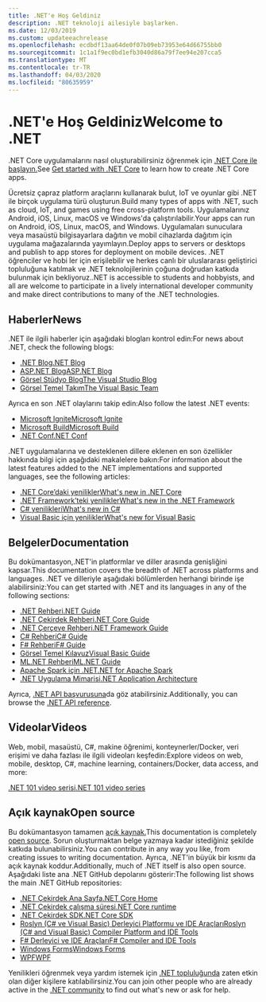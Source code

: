 ```yaml
---
title: .NET'e Hoş Geldiniz
description: .NET teknoloji ailesiyle başlarken.
ms.date: 12/03/2019
ms.custom: updateeachrelease
ms.openlocfilehash: ecdbdf13aa64de0f07b09eb73953e64d66755bb0
ms.sourcegitcommit: 1c1a1f9ec0bd1efb3040d86a79f7ee94e207cca5
ms.translationtype: MT
ms.contentlocale: tr-TR
ms.lasthandoff: 04/03/2020
ms.locfileid: "80635959"
---
```

# <a name="welcome-to-net"></a><span data-ttu-id="befd2-103">.NET'e Hoş Geldiniz</span><span class="sxs-lookup"><span data-stu-id="befd2-103">Welcome to .NET</span></span>

<span data-ttu-id="befd2-104">.NET Core uygulamalarını nasıl oluşturabilirsiniz öğrenmek için [.NET Core ile başlayın.](core/get-started.md)</span><span class="sxs-lookup"><span data-stu-id="befd2-104">See [Get started with .NET Core](core/get-started.md) to learn how to create .NET Core apps.</span></span>

<span data-ttu-id="befd2-105">Ücretsiz çapraz platform araçlarını kullanarak bulut, IoT ve oyunlar gibi .NET ile birçok uygulama türü oluşturun.</span><span class="sxs-lookup"><span data-stu-id="befd2-105">Build many types of apps with .NET, such as cloud, IoT, and games using free cross-platform tools.</span></span> <span data-ttu-id="befd2-106">Uygulamalarınız Android, iOS, Linux, macOS ve Windows'da çalıştırılabilir.</span><span class="sxs-lookup"><span data-stu-id="befd2-106">Your apps can run on Android, iOS, Linux, macOS, and Windows.</span></span> <span data-ttu-id="befd2-107">Uygulamaları sunuculara veya masaüstü bilgisayarlara dağıtın ve mobil cihazlarda dağıtım için uygulama mağazalarında yayımlayın.</span><span class="sxs-lookup"><span data-stu-id="befd2-107">Deploy apps to servers or desktops and publish to app stores for deployment on mobile devices.</span></span> <span data-ttu-id="befd2-108">.NET öğrenciler ve hobi ler için erişilebilir ve herkes canlı bir uluslararası geliştirici topluluğuna katılmak ve .NET teknolojilerinin çoğuna doğrudan katkıda bulunmak için bekliyoruz.</span><span class="sxs-lookup"><span data-stu-id="befd2-108">.NET is accessible to students and hobbyists, and all are welcome to participate in a lively international developer community and make direct contributions to many of the .NET technologies.</span></span>

## <a name="news"></a><span data-ttu-id="befd2-109">Haberler</span><span class="sxs-lookup"><span data-stu-id="befd2-109">News</span></span>

<span data-ttu-id="befd2-110">.NET ile ilgili haberler için aşağıdaki blogları kontrol edin:</span><span class="sxs-lookup"><span data-stu-id="befd2-110">For news about .NET, check the following blogs:</span></span>

- [<span data-ttu-id="befd2-111">.NET Blog</span><span class="sxs-lookup"><span data-stu-id="befd2-111">.NET Blog</span></span>](https://devblogs.microsoft.com/dotnet/)
- [<span data-ttu-id="befd2-112">ASP.NET Blog</span><span class="sxs-lookup"><span data-stu-id="befd2-112">ASP.NET Blog</span></span>](https://devblogs.microsoft.com/aspnet/)
- [<span data-ttu-id="befd2-113">Görsel Stüdyo Blog</span><span class="sxs-lookup"><span data-stu-id="befd2-113">The Visual Studio Blog</span></span>](https://devblogs.microsoft.com/visualstudio/)
- [<span data-ttu-id="befd2-114">Görsel Temel Takım</span><span class="sxs-lookup"><span data-stu-id="befd2-114">The Visual Basic Team</span></span>](https://devblogs.microsoft.com/vbteam/)

<span data-ttu-id="befd2-115">Ayrıca en son .NET olaylarını takip edin:</span><span class="sxs-lookup"><span data-stu-id="befd2-115">Also follow the latest .NET events:</span></span>

- [<span data-ttu-id="befd2-116">Microsoft Ignite</span><span class="sxs-lookup"><span data-stu-id="befd2-116">Microsoft Ignite</span></span>](https://www.microsoft.com/ignite)
- [<span data-ttu-id="befd2-117">Microsoft Build</span><span class="sxs-lookup"><span data-stu-id="befd2-117">Microsoft Build</span></span>](https://www.microsoft.com/build)
- [<span data-ttu-id="befd2-118">.NET Conf</span><span class="sxs-lookup"><span data-stu-id="befd2-118">.NET Conf</span></span>](https://www.dotnetconf.net/)

<span data-ttu-id="befd2-119">.NET uygulamalarına ve desteklenen dillere eklenen en son özellikler hakkında bilgi için aşağıdaki makalelere bakın:</span><span class="sxs-lookup"><span data-stu-id="befd2-119">For information about the latest features added to the .NET implementations and supported languages, see the following articles:</span></span>

- [<span data-ttu-id="befd2-120">​.NET Core’daki yenilikler</span><span class="sxs-lookup"><span data-stu-id="befd2-120">What's new in .NET Core</span></span>](core/whats-new/index.md)
- [<span data-ttu-id="befd2-121">.NET Framework’teki yenilikler</span><span class="sxs-lookup"><span data-stu-id="befd2-121">What's new in the .NET Framework</span></span>](framework/whats-new/index.md)
- [<span data-ttu-id="befd2-122">C# yenilikleri</span><span class="sxs-lookup"><span data-stu-id="befd2-122">What's new in C#</span></span>](csharp/whats-new/index.md)
- [<span data-ttu-id="befd2-123">Visual Basic için yenilikler</span><span class="sxs-lookup"><span data-stu-id="befd2-123">What's new for Visual Basic</span></span>](visual-basic/getting-started/whats-new.md)

## <a name="documentation"></a><span data-ttu-id="befd2-124">Belgeler</span><span class="sxs-lookup"><span data-stu-id="befd2-124">Documentation</span></span>

<span data-ttu-id="befd2-125">Bu dokümantasyon,.NET'in platformlar ve diller arasında genişliğini kapsar.</span><span class="sxs-lookup"><span data-stu-id="befd2-125">This documentation covers the breadth of .NET across platforms and languages.</span></span> <span data-ttu-id="befd2-126">.NET ve dilleriyle aşağıdaki bölümlerden herhangi birinde işe alabilirsiniz:</span><span class="sxs-lookup"><span data-stu-id="befd2-126">You can get started with .NET and its languages in any of the following sections:</span></span>

- [<span data-ttu-id="befd2-127">.NET Rehberi</span><span class="sxs-lookup"><span data-stu-id="befd2-127">.NET Guide</span></span>](standard/index.yml)
- [<span data-ttu-id="befd2-128">.NET Çekirdek Rehberi</span><span class="sxs-lookup"><span data-stu-id="befd2-128">.NET Core Guide</span></span>](core/index.yml)
- [<span data-ttu-id="befd2-129">.NET Çerçeve Rehberi</span><span class="sxs-lookup"><span data-stu-id="befd2-129">.NET Framework Guide</span></span>](framework/index.yml)
- [<span data-ttu-id="befd2-130">C# Rehberi</span><span class="sxs-lookup"><span data-stu-id="befd2-130">C# Guide</span></span>](csharp/index.yml)
- [<span data-ttu-id="befd2-131">F# Rehberi</span><span class="sxs-lookup"><span data-stu-id="befd2-131">F# Guide</span></span>](fsharp/index.yml)
- [<span data-ttu-id="befd2-132">Görsel Temel Kılavuz</span><span class="sxs-lookup"><span data-stu-id="befd2-132">Visual Basic Guide</span></span>](visual-basic/index.yml)
- [<span data-ttu-id="befd2-133">ML.NET Rehberi</span><span class="sxs-lookup"><span data-stu-id="befd2-133">ML.NET Guide</span></span>](machine-learning/index.yml)
- [<span data-ttu-id="befd2-134">Apache Spark için .NET</span><span class="sxs-lookup"><span data-stu-id="befd2-134">.NET for Apache Spark</span></span>](spark/index.yml)
- [<span data-ttu-id="befd2-135">.NET Uygulama Mimarisi</span><span class="sxs-lookup"><span data-stu-id="befd2-135">.NET Application Architecture</span></span>](architecture/index.yml)

<span data-ttu-id="befd2-136">Ayrıca, [.NET API başvurusuna](/dotnet/api)da göz atabilirsiniz.</span><span class="sxs-lookup"><span data-stu-id="befd2-136">Additionally, you can browse the [.NET API reference](/dotnet/api).</span></span>

## <a name="videos"></a><span data-ttu-id="befd2-137">Videolar</span><span class="sxs-lookup"><span data-stu-id="befd2-137">Videos</span></span>

<span data-ttu-id="befd2-138">Web, mobil, masaüstü, C#, makine öğrenimi, konteynerler/Docker, veri erişimi ve daha fazlası ile ilgili videoları keşfedin:</span><span class="sxs-lookup"><span data-stu-id="befd2-138">Explore videos on web, mobile, desktop, C#, machine learning, containers/Docker, data access, and more:</span></span>

[<span data-ttu-id="befd2-139">.NET 101 video serisi</span><span class="sxs-lookup"><span data-stu-id="befd2-139">.NET 101 video series</span></span>](https://dotnet.microsoft.com/learn/videos)

## <a name="open-source"></a><span data-ttu-id="befd2-140">Açık kaynak</span><span class="sxs-lookup"><span data-stu-id="befd2-140">Open source</span></span>

<span data-ttu-id="befd2-141">Bu dokümantasyon tamamen [açık kaynak.](https://github.com/dotnet/docs)</span><span class="sxs-lookup"><span data-stu-id="befd2-141">This documentation is completely [open source](https://github.com/dotnet/docs).</span></span> <span data-ttu-id="befd2-142">Sorun oluşturmaktan belge yazmaya kadar istediğiniz şekilde katkıda bulunabilirsiniz.</span><span class="sxs-lookup"><span data-stu-id="befd2-142">You can contribute in any way you like, from creating issues to writing documentation.</span></span> <span data-ttu-id="befd2-143">Ayrıca, .NET'in büyük bir kısmı da açık kaynak koddur.</span><span class="sxs-lookup"><span data-stu-id="befd2-143">Additionally, much of .NET itself is also open source.</span></span> <span data-ttu-id="befd2-144">Aşağıdaki liste ana .NET GitHub depolarını gösterir:</span><span class="sxs-lookup"><span data-stu-id="befd2-144">The following list shows the main .NET GitHub repositories:</span></span>

- [<span data-ttu-id="befd2-145">.NET Çekirdek Ana Sayfa</span><span class="sxs-lookup"><span data-stu-id="befd2-145">.NET Core Home</span></span>](https://github.com/dotnet/core)
- [<span data-ttu-id="befd2-146">.NET Çekirdek çalışma süresi</span><span class="sxs-lookup"><span data-stu-id="befd2-146">.NET Core runtime</span></span>](https://github.com/dotnet/runtime)
- [<span data-ttu-id="befd2-147">.NET Çekirdek SDK</span><span class="sxs-lookup"><span data-stu-id="befd2-147">.NET Core SDK</span></span>](https://github.com/dotnet/sdk)
- [<span data-ttu-id="befd2-148">Roslyn (C# ve Visual Basic) Derleyici Platformu ve IDE Araçları</span><span class="sxs-lookup"><span data-stu-id="befd2-148">Roslyn (C# and Visual Basic) Compiler Platform and IDE Tools</span></span>](https://github.com/dotnet/roslyn)
- [<span data-ttu-id="befd2-149">F# Derleyici ve IDE Araçları</span><span class="sxs-lookup"><span data-stu-id="befd2-149">F# Compiler and IDE Tools</span></span>](https://github.com/dotnet/fsharp)
- [<span data-ttu-id="befd2-150">Windows Forms</span><span class="sxs-lookup"><span data-stu-id="befd2-150">Windows Forms</span></span>](https://github.com/dotnet/winforms)
- [<span data-ttu-id="befd2-151">WPF</span><span class="sxs-lookup"><span data-stu-id="befd2-151">WPF</span></span>](https://github.com/dotnet/wpf)

<span data-ttu-id="befd2-152">Yenilikleri öğrenmek veya yardım istemek için [.NET topluluğunda](https://dotnet.microsoft.com/platform/community) zaten etkin olan diğer kişilere katılabilirsiniz.</span><span class="sxs-lookup"><span data-stu-id="befd2-152">You can join other people who are already active in the [.NET community](https://dotnet.microsoft.com/platform/community) to find out what's new or ask for help.</span></span>
